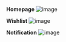 **Homepage**
![image](https://github.com/user-attachments/assets/6592a79a-0e05-4d5a-af55-d9a2b267fa08)

**Wishlist**
![image](https://github.com/user-attachments/assets/23b8f06b-7414-4b3e-a5ff-04946b9623dd)

**Notification**
![image](https://github.com/user-attachments/assets/ee05cecf-7e83-4a33-9a5f-cd7d1388e169)
